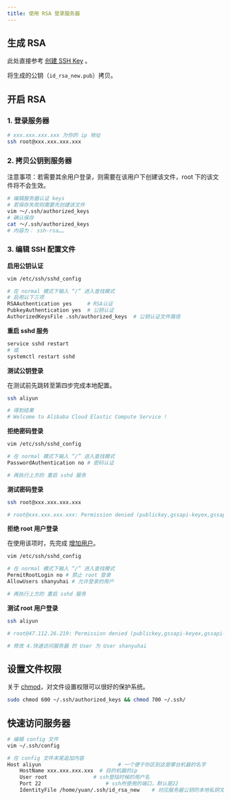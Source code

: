 ```yaml
---
title: 使用 RSA 登录服务器
---
```


## 生成 RSA

此处直接参考 [创建 SSH Key](/os/ubuntu/generate-ssh-key) 。

将生成的公钥（`id_rsa_new.pub`）拷贝。



## 开启 RSA

### 1. 登录服务器

```bash
# xxx.xxx.xxx.xxx 为你的 ip 地址
ssh root@xxx.xxx.xxx.xxx
```

### 2. 拷贝公钥到服务器

注意事项：若需要其余用户登录，则需要在该用户下创建该文件，root 下的该文件将不会生效。

```bash
# 编辑服务器认证 keys
# 若保存失败则需要先创建该文件
vim ～/.ssh/authorized_keys
# 确认保存
cat ～/.ssh/authorized_keys
# 内容为： ssh-rsa……
```

### 3. 编辑 SSH 配置文件

**启用公钥认证**

```bash
vim /etc/ssh/sshd_config

# 在 normal 模式下输入 “/” 进入查找模式
# 启用以下三项
RSAAuthentication yes     # RSA认证
PubkeyAuthentication yes  # 公钥认证
AuthorizedKeysFile .ssh/authorized_keys  # 公钥认证文件路径
```

**重启 sshd 服务**

```bash
service sshd restart
# 或
systemctl restart sshd
```

**测试公钥登录**

在测试前先跳转至第四步完成本地配置。

```bash
ssh aliyun

# 得到结果
# Welcome to Alibaba Cloud Elastic Compute Service !
```

**拒绝密码登录**

```bash
vim /etc/ssh/sshd_config

# 在 normal 模式下输入 “/” 进入查找模式
PasswordAuthentication no # 密码认证

# 再执行上方的 重启 sshd 服务
```

**测试密码登录**

```bash
ssh root@xxx.xxx.xxx.xxx

# root@xxx.xxx.xxx.xxx: Permission denied (publickey,gssapi-keyex,gssapi-with-mic).
```

**拒绝 root 用户登录**

在使用该项时，先完成 [增加用户](/OS/centos/02-add-user.html)。

```bash
vim /etc/ssh/sshd_config

# 在 normal 模式下输入 “/” 进入查找模式
PermitRootLogin no # 禁止 root 登录
AllowUsers shanyuhai # 允许登录的用户

# 再执行上方的 重启 sshd 服务
```

**测试 root 用户登录**

```bash
ssh aliyun

# root@47.112.26.219: Permission denied (publickey,gssapi-keyex,gssapi-with-mic).

# 修改 4.快速访问服务器 的 User 为 User shanyuhai
```





## 设置文件权限

关于 [chmod](https://zh.wikipedia.org/wiki/Chmod)，对文件设置权限可以很好的保护系统。

```bash
sudo chmod 600 ~/.ssh/authorized_keys && chmod 700 ~/.ssh/
```



## 快速访问服务器

```bash
# 编辑 config 文件
vim ~/.ssh/config

# 在 config 文件末尾追加内容
Host aliyun                  		# 一个便于你区别这是哪台机器的名字
    HostName xxx.xxx.xxx.xxx  # 目的机器的ip
    User root         		# ssh登陆时候的用户名
    Port 22               		# ssh所使用的端口，默认是22
    IdentityFile /home/yuan/.ssh/id_rsa_new    # 对应服务器公钥的本地私钥文件路径
```

